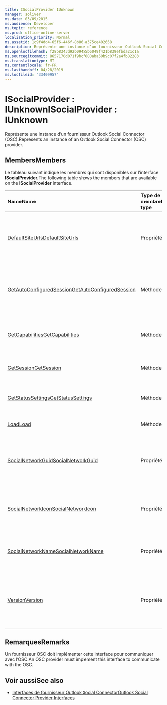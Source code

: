 ```yaml
---
title: ISocialProvider IUnknown
manager: soliver
ms.date: 03/09/2015
ms.audience: Developer
ms.topic: reference
ms.prod: office-online-server
localization_priority: Normal
ms.assetid: 1c9f4dd4-65f6-446f-8b86-a375ce402658
description: Représente une instance d’un fournisseur Outlook Social Connector (OSC).
ms.openlocfilehash: f28b8343d92b09455b6049f421b839efbda21c1a
ms.sourcegitcommit: 8657170d071f9bcf680aba50b9c07f2a4fb82283
ms.translationtype: MT
ms.contentlocale: fr-FR
ms.lasthandoff: 04/28/2019
ms.locfileid: "33409957"
---
```

# <a name="isocialprovider--iunknown"></a><span data-ttu-id="d06e5-103">ISocialProvider : IUnknown</span><span class="sxs-lookup"><span data-stu-id="d06e5-103">ISocialProvider : IUnknown</span></span>

<span data-ttu-id="d06e5-104">Représente une instance d’un fournisseur Outlook Social Connector (OSC).</span><span class="sxs-lookup"><span data-stu-id="d06e5-104">Represents an instance of an Outlook Social Connector (OSC) provider.</span></span>
  
## <a name="members"></a><span data-ttu-id="d06e5-105">Members</span><span class="sxs-lookup"><span data-stu-id="d06e5-105">Members</span></span>

<span data-ttu-id="d06e5-106">Le tableau suivant indique les membres qui sont disponibles sur l’interface **ISocialProvider.**</span><span class="sxs-lookup"><span data-stu-id="d06e5-106">The following table shows the members that are available on the **ISocialProvider** interface.</span></span> 
  
|<span data-ttu-id="d06e5-107">**Name**</span><span class="sxs-lookup"><span data-stu-id="d06e5-107">**Name**</span></span>|<span data-ttu-id="d06e5-108">**Type de membre**</span><span class="sxs-lookup"><span data-stu-id="d06e5-108">**Member type**</span></span>|<span data-ttu-id="d06e5-109">**Description**</span><span class="sxs-lookup"><span data-stu-id="d06e5-109">**Description**</span></span>|
|:-----|:-----|:-----|
|[<span data-ttu-id="d06e5-110">DefaultSiteUrls</span><span class="sxs-lookup"><span data-stu-id="d06e5-110">DefaultSiteUrls</span></span>](isocialprovider-defaultsiteurls.md) <br/> |<span data-ttu-id="d06e5-111">Propriété</span><span class="sxs-lookup"><span data-stu-id="d06e5-111">Property</span></span>  <br/> |<span data-ttu-id="d06e5-112">Renvoie un tableau de chaînes qui spécifient les URL de site pour le fournisseur OSC.</span><span class="sxs-lookup"><span data-stu-id="d06e5-112">Returns an array of strings that specify site URLs for the OSC provider.</span></span>  <br/> |
|[<span data-ttu-id="d06e5-113">GetAutoConfiguredSession</span><span class="sxs-lookup"><span data-stu-id="d06e5-113">GetAutoConfiguredSession</span></span>](isocialprovider-getautoconfiguredsession.md) <br/> |<span data-ttu-id="d06e5-114">Méthode</span><span class="sxs-lookup"><span data-stu-id="d06e5-114">Method</span></span>  <br/> |<span data-ttu-id="d06e5-115">Récupère une interface [ISocialSession](isocialsessioniunknown.md) configurée automatiquement.</span><span class="sxs-lookup"><span data-stu-id="d06e5-115">Gets an automatically configured [ISocialSession](isocialsessioniunknown.md) interface.</span></span>  <br/> |
|[<span data-ttu-id="d06e5-116">GetCapabilities</span><span class="sxs-lookup"><span data-stu-id="d06e5-116">GetCapabilities</span></span>](isocialprovider-getcapabilities.md) <br/> |<span data-ttu-id="d06e5-117">Méthode</span><span class="sxs-lookup"><span data-stu-id="d06e5-117">Method</span></span>  <br/> |<span data-ttu-id="d06e5-118">Obtient une chaîne qui décrit les fonctionnalités du fournisseur.</span><span class="sxs-lookup"><span data-stu-id="d06e5-118">Gets a string that describes provider capabilities.</span></span>  <br/> |
|[<span data-ttu-id="d06e5-119">GetSession</span><span class="sxs-lookup"><span data-stu-id="d06e5-119">GetSession</span></span>](isocialprovider-getsession.md) <br/> |<span data-ttu-id="d06e5-120">Méthode</span><span class="sxs-lookup"><span data-stu-id="d06e5-120">Method</span></span>  <br/> |<span data-ttu-id="d06e5-121">Obtient une interface [ISocialSession.](isocialsessioniunknown.md)</span><span class="sxs-lookup"><span data-stu-id="d06e5-121">Gets an [ISocialSession](isocialsessioniunknown.md) interface.</span></span>  <br/> |
|[<span data-ttu-id="d06e5-122">GetStatusSettings</span><span class="sxs-lookup"><span data-stu-id="d06e5-122">GetStatusSettings</span></span>](isocialprovider-getstatussettings.md) <br/> |<span data-ttu-id="d06e5-123">Méthode</span><span class="sxs-lookup"><span data-stu-id="d06e5-123">Method</span></span>  <br/> |<span data-ttu-id="d06e5-124">Cette méthode n’est actuellement pas prise en charge.</span><span class="sxs-lookup"><span data-stu-id="d06e5-124">This method is currently not supported.</span></span>  <br/> |
|[<span data-ttu-id="d06e5-125">Load</span><span class="sxs-lookup"><span data-stu-id="d06e5-125">Load</span></span>](isocialprovider-load.md) <br/> |<span data-ttu-id="d06e5-126">Méthode</span><span class="sxs-lookup"><span data-stu-id="d06e5-126">Method</span></span>  <br/> |<span data-ttu-id="d06e5-127">Initialise le fournisseur OSC.</span><span class="sxs-lookup"><span data-stu-id="d06e5-127">Initializes the OSC provider.</span></span>  <br/> |
|[<span data-ttu-id="d06e5-128">SocialNetworkGuid</span><span class="sxs-lookup"><span data-stu-id="d06e5-128">SocialNetworkGuid</span></span>](isocialprovider-socialnetworkguid.md) <br/> |<span data-ttu-id="d06e5-129">Propriété</span><span class="sxs-lookup"><span data-stu-id="d06e5-129">Property</span></span>  <br/> |<span data-ttu-id="d06e5-130">Renvoie un GUID qui représente un identificateur unique pour le réseau social.</span><span class="sxs-lookup"><span data-stu-id="d06e5-130">Returns a GUID that represents a unique identifier for the social network.</span></span>  <br/> |
|[<span data-ttu-id="d06e5-131">SocialNetworkIcon</span><span class="sxs-lookup"><span data-stu-id="d06e5-131">SocialNetworkIcon</span></span>](isocialprovider-socialnetworkicon.md) <br/> |<span data-ttu-id="d06e5-132">Propriété</span><span class="sxs-lookup"><span data-stu-id="d06e5-132">Property</span></span>  <br/> |<span data-ttu-id="d06e5-133">Renvoie un tableau d’octets qui représente l’icône du réseau social.</span><span class="sxs-lookup"><span data-stu-id="d06e5-133">Returns an array of bytes that represents the icon for the social network.</span></span>  <br/> |
|[<span data-ttu-id="d06e5-134">SocialNetworkName</span><span class="sxs-lookup"><span data-stu-id="d06e5-134">SocialNetworkName</span></span>](isocialprovider-socialnetworkname.md) <br/> |<span data-ttu-id="d06e5-135">Propriété</span><span class="sxs-lookup"><span data-stu-id="d06e5-135">Property</span></span>  <br/> |<span data-ttu-id="d06e5-136">Renvoie une chaîne qui représente le nom du réseau social.</span><span class="sxs-lookup"><span data-stu-id="d06e5-136">Returns a string that represents the social network name.</span></span>  <br/> |
|[<span data-ttu-id="d06e5-137">Version</span><span class="sxs-lookup"><span data-stu-id="d06e5-137">Version</span></span>](isocialprovider-version.md) <br/> |<span data-ttu-id="d06e5-138">Propriété</span><span class="sxs-lookup"><span data-stu-id="d06e5-138">Property</span></span>  <br/> |<span data-ttu-id="d06e5-139">Renvoie une chaîne qui représente le numéro de version du fournisseur pour ce réseau social.</span><span class="sxs-lookup"><span data-stu-id="d06e5-139">Returns a string that represents the version number of the provider for this social network.</span></span>  <br/> |
   
## <a name="remarks"></a><span data-ttu-id="d06e5-140">Remarques</span><span class="sxs-lookup"><span data-stu-id="d06e5-140">Remarks</span></span>

<span data-ttu-id="d06e5-141">Un fournisseur OSC doit implémenter cette interface pour communiquer avec l’OSC.</span><span class="sxs-lookup"><span data-stu-id="d06e5-141">An OSC provider must implement this interface to communicate with the OSC.</span></span>
  
## <a name="see-also"></a><span data-ttu-id="d06e5-142">Voir aussi</span><span class="sxs-lookup"><span data-stu-id="d06e5-142">See also</span></span>

- [<span data-ttu-id="d06e5-143">Interfaces de fournisseur Outlook Social Connector</span><span class="sxs-lookup"><span data-stu-id="d06e5-143">Outlook Social Connector Provider Interfaces</span></span>](outlook-social-connector-provider-interfaces.md)

